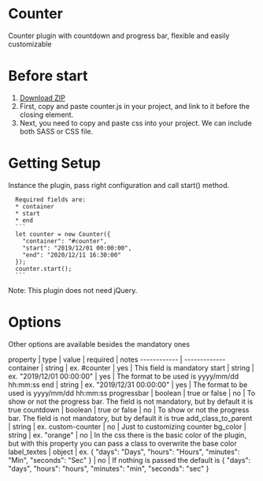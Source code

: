# Counter
Counter plugin with countdown and progress bar, flexible and easily customizable

# Before start
  
  1. [Download ZIP](https://github.com/iladiro/counter/archive/master.zip)
  2. First, copy and paste counter.js in your project, and link to it before the closing </body> element.
  3. Next, you need to copy and paste css into your project. We can include both SASS or CSS file.
  
  
# Getting Setup
  
  Instance the plugin, pass right configuration and call start() method.

      Required fields are:
      * container
      * start
      * end
      ```
      let counter = new Counter({
        "container": "#counter",
        "start": "2019/12/01 00:00:00",
        "end": "2020/12/11 16:30:00"
      });
      counter.start();
      ```
  
  Note: This plugin does not need jQuery.

# Options

  Other options are available besides the mandatory ones
  
  property | type | value | required | notes
  ------------ | -------------
  container | string | ex. #counter | yes | This field is mandatory
  start | string | ex. "2019/12/01 00:00:00" | yes | The format to be used is yyyy/mm/dd hh:mm:ss
  end | string | ex. "2019/12/31 00:00:00" | yes | The format to be used is yyyy/mm/dd hh:mm:ss
  progressbar | boolean | true or false | no | To show or not the progress bar. The field is not mandatory, but by default it is true
  countdown | boolean | true or false | no | To show or not the progress bar. The field is not mandatory, but by default it is true
  add_class_to_parent | string | ex. custom-counter | no | Just to customizing counter
  bg_color | string | ex. "orange" | no | In the css there is the basic color of the plugin, but with this property you can pass a class to overwrite the base color
  label_textes | object | ex. {
      "days": "Days",
      "hours": "Hours",
      "minutes": "Min",
      "seconds": "Sec"
    } | no | If nothing is passed the default is {
        "days": "days",
        "hours": "hours",
        "minutes": "min",
        "seconds": "sec"
      }
